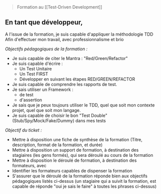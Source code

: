 > Formation au [[Test-Driven Development]]
## En tant que développeur,  
A l'issue de la formation, je suis capable d'appliquer la méthodologie TDD  
Afin d'effectuer mon travail, avec professionnalisme et brio

_Objectifs pédagogiques de la formation :_
- Je suis capable de citer le Mantra : "Red/Green/Refactor"
- Je suis capable d'écrire :
	- Un Test Unitaire
	- Un Test FIRST
	- Développer en suivant les étapes RED/GREEN/REFACTOR
- Je suis capable de comprendre les rapports de test.
- Je sais utiliser un Framework :
	- de test
	- d'assertion 
- Je sais que je peux toujours utiliser le TDD, quel que soit mon contexte projet, quel que soit mon langage.
- Je suis capable de choisir le bon "Test Double" (Stub/Spy/Mock/Fake/Dummy) dans mes tests

_Objectif du ticket :_
- Mettre à disposition une fiche de synthèse de la formation (Titre, description, format de la formation, et durée)
- Mettre à disposition un support de formation, à destination des stagiaires (les gens formés), qui sera déroulé au cours de la formation
- Mettre à disposition le déroulé de formation, à destination des formateurs, avec
- Identifier les formateurs capables de dispenser la formation
- S'assurer que le déroulé de la formation réponde bien aux objectifs pédagogiques listés ci-dessus (un stagiaire qui a suivit la formation, est capable de réponde "oui je sais le faire" à toutes les phrases ci-dessus)